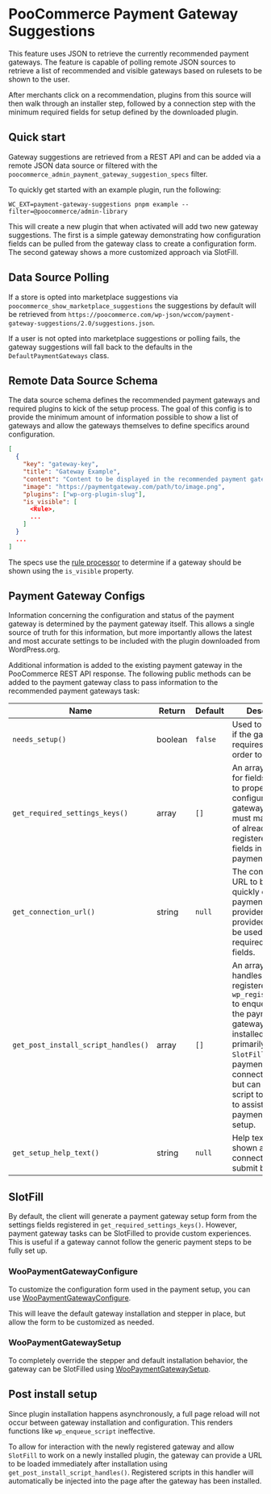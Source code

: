 # PooCommerce Payment Gateway Suggestions

This feature uses JSON to retrieve the currently recommended payment gateways. The feature is capable of polling remote JSON sources to retrieve a list of recommended and visible gateways based on rulesets to be shown to the user.

After merchants click on a recommendation, plugins from this source will then walk through an installer step, followed by a connection step with the minimum required fields for setup defined by the downloaded plugin.

## Quick start

Gateway suggestions are retrieved from a REST API and can be added via a remote JSON data source or filtered with the `poocommerce_admin_payment_gateway_suggestion_specs` filter.

To quickly get started with an example plugin, run the following:

`WC_EXT=payment-gateway-suggestions pnpm example --filter=@poocommerce/admin-library`

This will create a new plugin that when activated will add two new gateway suggestions. The first is a simple gateway demonstrating how configuration fields can be pulled from the gateway class to create a configuration form. The second gateway shows a more customized approach via SlotFill.

## Data Source Polling

If a store is opted into marketplace suggestions via `poocommerce_show_marketplace_suggestions` the suggestions by default will be retrieved from `https://poocommerce.com/wp-json/wccom/payment-gateway-suggestions/2.0/suggestions.json`.

If a user is not opted into marketplace suggestions or polling fails, the gateway suggestions will fall back to the defaults in the `DefaultPaymentGateways` class.

## Remote Data Source Schema

The data source schema defines the recommended payment gateways and required plugins to kick of the setup process. The goal of this config is to provide the minimum amount of information possible to show a list of gateways and allow the gateways themselves to define specifics around configuration.

```json
[
  {
    "key": "gateway-key",
    "title": "Gateway Example",
    "content": "Content to be displayed in the recommended payment gateway list.",
    "image": "https://paymentgateway.com/path/to/image.png",
    "plugins": ["wp-org-plugin-slug"],
    "is_visible": [
      <Rule>,
      ...
    ]
  }
  ...
]
```

The specs use the [rule processor](https://github.com/poocommerce/poocommerce/tree/trunk/plugins/poocommerce/src/Admin/RemoteInboxNotifications#rule) to determine if a gateway should be shown using the `is_visible` property.

## Payment Gateway Configs

Information concerning the configuration and status of the payment gateway is determined by the payment gateway itself. This allows a single source of truth for this information, but more importantly allows the latest and most accurate settings to be included with the plugin downloaded from WordPress.org.

Additional information is added to the existing payment gateway in the PooCommerce REST API response. The following public methods can be added to the payment gateway class to pass information to the recommended payment gateways task:

| Name                                | Return  | Default | Description                                                                                                                                                                                                                                                                    |
| ----------------------------------- | ------- | ------- | ------------------------------------------------------------------------------------------------------------------------------------------------------------------------------------------------------------------------------------------------------------------------------ |
| `needs_setup()`                     | boolean | `false` | Used to determine if the gateway still requires setup in order to be used.                                                                                                                                                                                                     |
| `get_required_settings_keys()`      | array   | `[]`    | An array of keys for fields required to properly configure the gateway. The keys must match those of already registered form fields in the payment gateway.                                                                                                                    |
| `get_connection_url()`              | string  | `null`  | The connection URL to be used to quickly connect a payment gateway provider. If provided, this will be used in place of required setting fields.                                                                                                                               |
| `get_post_install_script_handles()` | array   | `[]`    | An array of script handles previously registered with `wp_register_script` to enqueue after the payment gateway has been installed. This is primarily used to `SlotFill` the payment connection step, but can allow any script to be added to assist in payment gateway setup. |
| `get_setup_help_text()`             | string  | `null`  | Help text to be shown above the connection step's submit button.                                                                                                                                                                                                               |

## SlotFill

By default, the client will generate a payment gateway setup form from the settings fields registered in `get_required_settings_keys()`. However, payment gateway tasks can be SlotFilled to provide custom experiences. This is useful if a gateway cannot follow the generic payment steps to be fully set up.

### WooPaymentGatewayConfigure

To customize the configuration form used in the payment setup, you can use [WooPaymentGatewayConfigure](https://github.com/poocommerce/poocommerce/tree/trunk/packages/js/onboarding/src/components/WooPaymentGatewayConfigure).

This will leave the default gateway installation and stepper in place, but allow the form to be customized as needed.

### WooPaymentGatewaySetup

To completely override the stepper and default installation behavior, the gateway can be SlotFilled using [WooPaymentGatewaySetup](https://github.com/poocommerce/poocommerce/tree/trunk/packages/js/onboarding/src/components/WooPaymentGatewaySetup).

## Post install setup

Since plugin installation happens asynchronously, a full page reload will not occur between gateway installation and configuration. This renders functions like `wp_enqueue_script` ineffective.

To allow for interaction with the newly registered gateway and allow `SlotFill` to work on a newly installed plugin, the gateway can provide a URL to be loaded immediately after installation using `get_post_install_script_handles()`. Registered scripts in this handler will automatically be injected into the page after the gateway has been installed.
